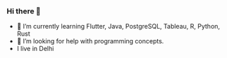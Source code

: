 ### Hi there 👋

- 🌱 I’m currently learning Flutter, Java, PostgreSQL, Tableau, R, Python, Rust
- 🤔 I’m looking for help with programming concepts.
- I live in Delhi

